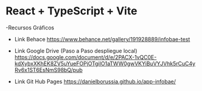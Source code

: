 # React + TypeScript + Vite

-Recursos Gráficos

- Link Behace
  https://www.behance.net/gallery/191928889/infobae-test

- Link Google Drive (Paso a Paso despliegue local)
  https://docs.google.com/document/d/e/2PACX-1vQC0E-kdXybxXKhEK8ZV5uYueFOPjOTgiIO1aTWW0gwVKYiBuVYJVhk5rCuC4yRv6x1ST6EsNmS98bQ/pub

- Link Git Hub Pages
  https://danielborussia.github.io/app-infobae/
